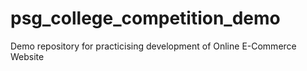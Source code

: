 # psg_college_competition_demo
Demo repository for practicising development of Online E-Commerce Website
